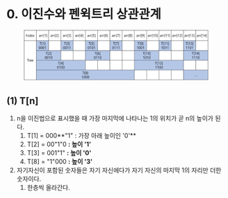 # 0. 이진수와 펜윅트리 상관관계

<figure><img src="../../../.gitbook/assets/image (4) (3).png" alt=""><figcaption></figcaption></figure>

## (1) T\[n]

1. n을 이진법으로 표시했을 때 가장 마지막에 나타나는 1의 위치가 곧 n의 높이가 된다.
   1. T\[1] = 000**"1" : 가장 아래 높이인 '0'**
   2. T\[2] = 00"1"0 **: 높이 '1'**
   3. T\[3] = 001"1" **: 높이 '0'**
   4. T\[8] = "1"000 **: 높이 '3'**
2. 자기자신이 포함된 숫자들은 자기 자신에다가 자기 자신의 마지막 1의 자리만 더한 숫자이다.
   1. 한층씩 올라간다.
